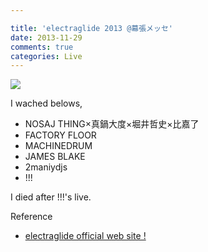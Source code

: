 ```yaml
---

title: 'electraglide 2013 @幕張メッセ'
date: 2013-11-29
comments: true
categories: Live
---
```


<img src="/images/electraglide.jpg" class="image">

I wached belows,

- NOSAJ THING×真鍋大度×堀井哲史×比嘉了
- FACTORY FLOOR
- MACHINEDRUM
- JAMES BLAKE
- 2maniydjs
- !!!

I died after !!!'s live.

Reference

- [electraglide official web site !](http://www.electraglide.info/)
